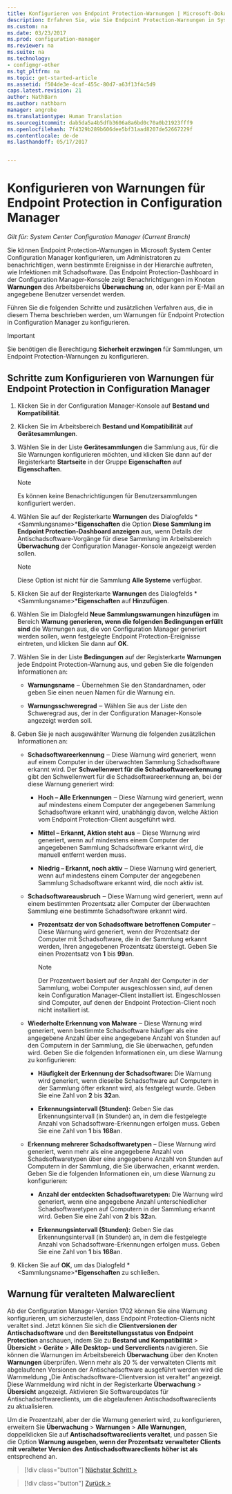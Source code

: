 ```yaml
---
title: Konfigurieren von Endpoint Protection-Warnungen | Microsoft-Dokumentation
description: Erfahren Sie, wie Sie Endpoint Protection-Warnungen in System Center Configuration Manager konfigurieren.
ms.custom: na
ms.date: 03/23/2017
ms.prod: configuration-manager
ms.reviewer: na
ms.suite: na
ms.technology:
- configmgr-other
ms.tgt_pltfrm: na
ms.topic: get-started-article
ms.assetid: f504de3e-4caf-455c-80d7-a63f13f4c5d9
caps.latest.revision: 21
author: NathBarn
ms.author: nathbarn
manager: angrobe
ms.translationtype: Human Translation
ms.sourcegitcommit: dab5da5a4b5dfb3606a8a6bd0c70a0b21923fff9
ms.openlocfilehash: 7f4329b289b606dee5bf31aad8207de52667229f
ms.contentlocale: de-de
ms.lasthandoff: 05/17/2017


---
```


#  <a name="configure-alerts-for-endpoint-protection-in-configuration-manager"></a>Konfigurieren von Warnungen für Endpoint Protection in Configuration Manager

*Gilt für: System Center Configuration Manager (Current Branch)*

 Sie können Endpoint Protection-Warnungen in Microsoft System Center Configuration Manager konfigurieren, um Administratoren zu benachrichtigen, wenn bestimmte Ereignisse in der Hierarchie auftreten, wie Infektionen mit Schadsoftware. Das Endpoint Protection-Dashboard in der Configuration Manager-Konsole zeigt Benachrichtigungen im Knoten **Warnungen** des Arbeitsbereichs **Überwachung** an, oder kann per E-Mail an angegebene Benutzer versendet werden.

 Führen Sie die folgenden Schritte und zusätzlichen Verfahren aus, die in diesem Thema beschrieben werden, um Warnungen für Endpoint Protection in Configuration Manager zu konfigurieren.

> [!IMPORTANT]
>  Sie benötigen die Berechtigung **Sicherheit erzwingen** für Sammlungen, um Endpoint Protection-Warnungen zu konfigurieren.

## <a name="steps-to-configure-alerts-for-endpoint-protection-in-configuration-manager"></a>Schritte zum Konfigurieren von Warnungen für Endpoint Protection in Configuration Manager

1.  Klicken Sie in der Configuration Manager-Konsole auf **Bestand und Kompatibilität**.

2.  Klicken Sie im Arbeitsbereich **Bestand und Kompatibilität** auf **Gerätesammlungen**.

3.  Wählen Sie in der Liste **Gerätesammlungen** die Sammlung aus, für die Sie Warnungen konfigurieren möchten, und klicken Sie dann auf der Registerkarte **Startseite** in der Gruppe **Eigenschaften** auf **Eigenschaften**.

    > [!NOTE]
    >  Es können keine Benachrichtigungen für Benutzersammlungen konfiguriert werden.

4.  Wählen Sie auf der Registerkarte **Warnungen** des Dialogfelds *<Sammlungsname\>***Eigenschaften** die Option **Diese Sammlung im Endpoint Protection-Dashboard anzeigen** aus, wenn Details der Antischadsoftware-Vorgänge für diese Sammlung im Arbeitsbereich **Überwachung** der Configuration Manager-Konsole angezeigt werden sollen.

    > [!NOTE]
    >  Diese Option ist nicht für die Sammlung **Alle Systeme** verfügbar.

5.  Klicken Sie auf der Registerkarte **Warnungen** des Dialogfelds *<Sammlungsname\>***Eigenschaften** auf **Hinzufügen**.

6.  Wählen Sie im Dialogfeld **Neue Sammlungswarnungen hinzufügen** im Bereich **Warnung generieren, wenn die folgenden Bedingungen erfüllt sind** die Warnungen aus, die von Configuration Manager generiert werden sollen, wenn festgelegte Endpoint Protection-Ereignisse eintreten, und klicken Sie dann auf **OK**.

7.  Wählen Sie in der Liste **Bedingungen** auf der Registerkarte **Warnungen** jede Endpoint Protection-Warnung aus, und geben Sie die folgenden Informationen an:

    -   **Warnungsname** ‒ Übernehmen Sie den Standardnamen, oder geben Sie einen neuen Namen für die Warnung ein.

    -   **Warnungsschweregrad** ‒ Wählen Sie aus der Liste den Schweregrad aus, der in der Configuration Manager-Konsole angezeigt werden soll.

8.  Geben Sie je nach ausgewählter Warnung die folgenden zusätzlichen Informationen an:

    -   **Schadsoftwareerkennung** ‒ Diese Warnung wird generiert, wenn auf einem Computer in der überwachten Sammlung Schadsoftware erkannt wird. Der **Schwellenwert für die Schadsoftwareerkennung** gibt den Schwellenwert für die Schadsoftwareerkennung an, bei der diese Warnung generiert wird:

        -   **Hoch – Alle Erkennungen** ‒ Diese Warnung wird generiert, wenn auf mindestens einem Computer der angegebenen Sammlung Schadsoftware erkannt wird, unabhängig davon, welche Aktion vom Endpoint Protection-Client ausgeführt wird.

        -   **Mittel – Erkannt, Aktion steht aus** ‒ Diese Warnung wird generiert, wenn auf mindestens einem Computer der angegebenen Sammlung Schadsoftware erkannt wird, die manuell entfernt werden muss.

        -   **Niedrig – Erkannt, noch aktiv** ‒ Diese Warnung wird generiert, wenn auf mindestens einem Computer der angegebenen Sammlung Schadsoftware erkannt wird, die noch aktiv ist.

    -   **Schadsoftwareausbruch** ‒ Diese Warnung wird generiert, wenn auf einem bestimmten Prozentsatz aller Computer der überwachten Sammlung eine bestimmte Schadsoftware erkannt wird.

        -   **Prozentsatz der von Schadsoftware betroffenen Computer** ‒ Diese Warnung wird generiert, wenn der Prozentsatz der Computer mit Schadsoftware, die in der Sammlung erkannt werden, Ihren angegebenen Prozentsatz übersteigt. Geben Sie einen Prozentsatz von **1** bis **99**an.

            > [!NOTE]
            >  Der Prozentwert basiert auf der Anzahl der Computer in der Sammlung, wobei Computer ausgeschlossen sind, auf denen kein Configuration Manager-Client installiert ist. Eingeschlossen sind Computer, auf denen der Endpoint Protection-Client noch nicht installiert ist.

    -   **Wiederholte Erkennung von Malware** ‒ Diese Warnung wird generiert, wenn bestimmte Schadsoftware häufiger als eine angegebene Anzahl über eine angegebene Anzahl von Stunden auf den Computern in der Sammlung, die Sie überwachen, gefunden wird. Geben Sie die folgenden Informationen ein, um diese Warnung zu konfigurieren:

        -   **Häufigkeit der Erkennung der Schadsoftware:** Die Warnung wird generiert, wenn dieselbe Schadsoftware auf Computern in der Sammlung öfter erkannt wird, als festgelegt wurde. Geben Sie eine Zahl von **2** bis **32**an.

        -   **Erkennungsintervall (Stunden):** Geben Sie das Erkennungsintervall (in Stunden) an, in dem die festgelegte Anzahl von Schadsoftware-Erkennungen erfolgen muss. Geben Sie eine Zahl von **1** bis **168**an.

    -   **Erkennung mehrerer Schadsoftwaretypen** – Diese Warnung wird generiert, wenn mehr als eine angegebene Anzahl von Schadsoftwaretypen über eine angegebene Anzahl von Stunden auf Computern in der Sammlung, die Sie überwachen, erkannt werden. Geben Sie die folgenden Informationen ein, um diese Warnung zu konfigurieren:

        -   **Anzahl der entdeckten Schadsoftwaretypen:** Die Warnung wird generiert, wenn eine angegebene Anzahl unterschiedlicher Schadsoftwaretypen auf Computern in der Sammlung erkannt wird. Geben Sie eine Zahl von **2** bis **32**an.

        -   **Erkennungsintervall (Stunden):** Geben Sie das Erkennungsintervall (in Stunden) an, in dem die festgelegte Anzahl von Schadsoftware-Erkennungen erfolgen muss. Geben Sie eine Zahl von **1** bis **168**an.

9. Klicken Sie auf **OK**, um das Dialogfeld *<Sammlungsname\>***Eigenschaften** zu schließen.  

## <a name="alert-for-outdated-malware-client"></a>Warnung für veralteten Malwareclient

Ab der Configuration Manager-Version 1702 können Sie eine Warnung konfigurieren, um sicherzustellen, dass Endpoint Protection-Clients nicht veraltet sind. Jetzt können Sie sich die **Clientversionen der Antischadsoftware** und den **Bereitstellungsstatus von Endpoint Protection** anschauen, indem Sie zu **Bestand und Kompatibilität** > **Übersicht** > **Geräte** > **Alle Desktop- und Serverclients** navigieren. Sie können die Warnungen im Arbeitsbereich **Überwachung** über den Knoten **Warnungen** überprüfen. Wenn mehr als 20 % der verwalteten Clients mit abgelaufenen Versionen der Antischadsoftware ausgeführt werden wird die Warnmeldung „Die Antischadsoftware-Clientversion ist veraltet“ angezeigt. Diese Warnmeldung wird nicht in der Registerkarte **Überwachung** > **Übersicht** angezeigt. Aktivieren Sie Softwareupdates für Antischadsoftwareclients, um die abgelaufenen Antischadsoftwareclients zu aktualisieren.

Um die Prozentzahl, aber der die Warnung generiert wird, zu konfigurieren, erweitern Sie **Überwachung** > **Warnungen** > **Alle Warnungen**, doppelklicken Sie auf **Antischadsoftwareclients veraltet**, und passen Sie die Option **Warnung ausgeben, wenn der Prozentsatz verwalteter Clients mit veralteter Version des Antischadsoftwareclients höher ist als** entsprechend an.

> [!div class="button"]
[Nächster Schritt >](endpoint-definition-updates.md)

> [!div class="button"]
[Zurück >](endpoint-protection-site-role.md)

